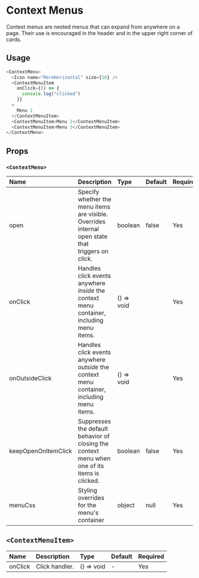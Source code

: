 # Context Menus

Context menus are nested menus that can expand from anywhere on a page. Their use is encouraged in the header and in the upper right corner of cards.

## Usage

```js
<ContextMenu>
  <Icon name="MoreHorizontal" size={16} />
  <ContextMenuItem
    onClick={() => {
      console.log("clicked")
    }}
  >
    Menu 1
  </ContextMenuItem>
  <ContextMenuItem>Menu 2</ContextMenuItem>
  <ContextMenuItem>Menu 3</ContextMenuItem>
</ContextMenu>
```

## Props

### `<ContextMenu>`

| Name | Description | Type | Default | Required | 
| :--- | :--- | :--- | :---| :--- |
| open | Specify whether the menu items are visible. Overrides internal open state that triggers on click. | boolean | false | Yes |
| onClick | Handles click events anywhere *inside* the context menu container, including menu items. | () => void |  | Yes |
| onOutsideClick | Handles click events anywhere *outside* the context menu container, including menu items. | () => void |  | Yes |
| keepOpenOnItemClick | Suppresses the default behavior of closing the context menu when one of its items is clicked. | boolean | false | Yes |
| menuCss | Styling overrides for the menu's container | object | null | Yes |

## `<ContextMenuItem>`

| Name | Description | Type | Default | Required | 
| :--- | :--- | :--- | :---| :--- |
| onClick | Click handler. | () => void | - | Yes |
